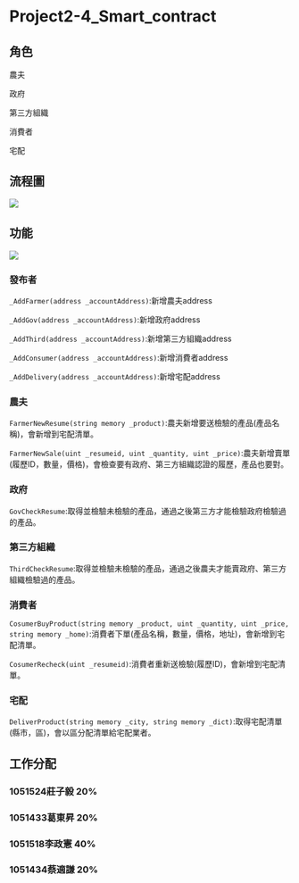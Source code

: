 # Project2-4_Smart_contract

## 角色
農夫

政府

第三方組織

消費者

宅配

## 流程圖

![](https://github.com/cislab-yzu/Project2-4_Smart_contract/blob/master/pictures/process.jpg)

## 功能

![](https://github.com/cislab-yzu/Project2-4_Smart_contract/blob/master/pictures/1.jpg)

### 發布者

`_AddFarmer(address _accountAddress)`:新增農夫address

`_AddGov(address _accountAddress)`:新增政府address

`_AddThird(address _accountAddress)`:新增第三方組織address

`_AddConsumer(address _accountAddress)`:新增消費者address

`_AddDelivery(address _accountAddress)`:新增宅配address

### 農夫

`FarmerNewResume(string memory _product)`:農夫新增要送檢驗的產品(產品名稱)，會新增到宅配清單。

`FarmerNewSale(uint _resumeid, uint _quantity, uint _price)`:農夫新增賣單(履歷ID，數量，價格)，會檢查要有政府、第三方組織認證的履歷，產品也要對。

### 政府

`GovCheckResume`:取得並檢驗未檢驗的產品，通過之後第三方才能檢驗政府檢驗過的產品。

### 第三方組織

`ThirdCheckResume`:取得並檢驗未檢驗的產品，通過之後農夫才能賣政府、第三方組織檢驗過的產品。

### 消費者

`CosumerBuyProduct(string memory _product, uint _quantity, uint _price, string memory _home)`:消費者下單(產品名稱，數量，價格，地址)，會新增到宅配清單。

`CosumerRecheck(uint _resumeid)`:消費者重新送檢驗(履歷ID)，會新增到宅配清單。

### 宅配

`DeliverProduct(string memory _city, string memory _dict)`:取得宅配清單(縣市，區)，會以區分配清單給宅配業者。

## 工作分配
###  1051524莊子毅 20%
###  1051433葛東昇 20%
###  1051518李政憲 40%
###  1051434蔡適謙 20%
